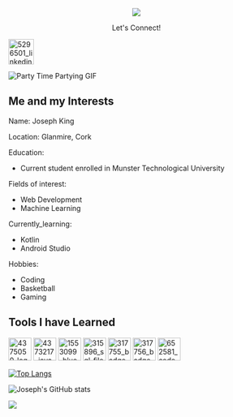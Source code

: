 
<p align="center">
  <img src="https://capsule-render.vercel.app/api?type=cylinder&color=auto&height=300&section=header&text=😁Hey%20everyone😁&fontSize=60" />
</p>

<p align="center">
Let's Connect!
</p>

<a href="https://www.linkedin.com/in/josephking12/">
  <img width="50" height="50" alt="5296501_linkedin_network_linkedin logo_icon" src="https://github.com/user-attachments/assets/55c30134-1c7d-4708-b574-8f3240399d9e"/>
</a>

![Party Time Partying GIF](https://github.com/user-attachments/assets/5c576d02-01ca-403e-b345-497b393da98c)

<h2>Me and my Interests</h2>
Name: Joseph King

Location: Glanmire, Cork

Education:
  - Current student enrolled in Munster Technological University

Fields of interest:
  - Web Development
  - Machine Learning

Currently_learning:
  - Kotlin
  - Android Studio

Hobbies:
  - Coding
  - Basketball
  - Gaming
<h2> Tools I have Learned</h2>
<p align="left">
<img width="45" height="45" alt="4375050_logo_python_icon" src="https://github.com/user-attachments/assets/04e3aa75-ce0a-42d4-8940-23de7c4ef786" />
<img width="45" height="45" alt="4373217_java_logo_logos_icon" src="https://github.com/user-attachments/assets/c7a6fa36-6e8f-4e71-8735-22eeadde119f" />
<img width="45" height="45" alt="1553099_blue_c_letter_alphabet_letters_icon" src="https://github.com/user-attachments/assets/8001f5fd-d612-47f3-991c-adb01510b3fd" />
<img width="45" height="45" alt="315896_sql_file_icon" src="https://github.com/user-attachments/assets/fcdffa52-9d08-43ac-9338-c6cfd3bdbfd0" />
<img width="45" height="45" alt="317755_badge_html_html5_achievement_award_icon" src="https://github.com/user-attachments/assets/86790d17-1f93-4d18-95bd-9eaf96470cb0" />
<img width="45" height="45" alt="317756_badge_css_css3_achievement_award_icon" src="https://github.com/user-attachments/assets/ab61c721-9f21-4d41-a35a-d44b752963a5" />
<img width="45" height="45" alt="652581_code_command_develop_javascript_language_icon" src="https://github.com/user-attachments/assets/20291511-1be5-4f73-a937-c5ac796b3cc3" />
</p>
<p align="left">
  
  [![Top Langs](https://github-readme-stats.vercel.app/api/top-langs/?username=JoeKing2005&layout=donut)](https://github.com/anuraghazra/github-readme-stats)
  
![Joseph's GitHub stats](https://github-readme-stats.vercel.app/api?username=JoeKing2005&show_icons=true&theme=radical)
</p>

 <img src="https://capsule-render.vercel.app/api?type=waving&color=gradient&height=100&section=footer"/>
